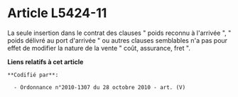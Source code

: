 # Article L5424-11

La seule insertion dans le contrat des clauses " poids reconnu à l'arrivée ", " poids délivré au port d'arrivée " ou autres
clauses semblables n'a pas pour effet de modifier la nature de la vente " coût, assurance, fret ".

**Liens relatifs à cet article**

	**Codifié par**:

	  - Ordonnance n°2010-1307 du 28 octobre 2010 - art. (V)
